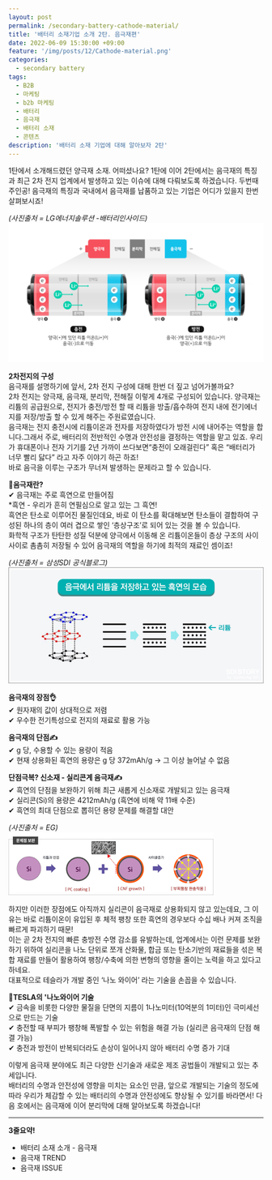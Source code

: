 ```yaml
---
layout: post
permalink: /secondary-battery-cathode-material/
title: '배터리 소재기업 소개 2탄. 음극재편'
date: 2022-06-09 15:30:00 +09:00
feature: '/img/posts/12/Cathode-material.png'
categories:
  - secondary battery
tags:
  - B2B
  - 마케팅
  - b2b 마케팅
  - 배터리
  - 음극재
  - 배터리 소재
  - 콘텐츠
description: '배터리 소재 기업에 대해 알아보자 2탄'
---
```

1탄에서 소개해드렸던 양극재 소재. 어떠셨나요? 1탄에 이어 2탄에서는 음극재의 특징과 최근 2차 전지 업계에서 발생하고 있는 이슈에 대해 다뤄보도록 하겠습니다. 두번때 주인공! 음극재의 특징과 국내에서 음극재를 납품하고 있는 기업은 어디가 있을지 한번 살펴보시죠!    

_(사진출처 = LG에너지솔루션 -배터리인사이드)_   
![배터리소재 + 음극재 구성](/img/posts/13/Battery_Inside.png)    

**2차전지의 구성**   
음극재를 설명하기에 앞서, 2차 전지 구성에 대해 한번 더 짚고 넘어가볼까요?   
2차 전지는 양극재, 음극재, 분리막, 전해질 이렇게 4개로 구성되어 있습니다. 양극재는 리튬의 공급원으로, 전지가 충전/방전 할 때 리튬을 방출/흡수하여 전지 내에 전기에너지를 저장/방출 할 수 있게 해주는 주원료였습니다.   
음극재는 전지 충전시에 리튬이온과 전자를 저장하였다가 방전 시에 내어주는 역할을 합니다.그래서 주로, 배터리의 전반적인 수명과 안전성을 결정하는 역할을 맡고 있죠. 우리가 휴대폰이나 전자 기기를 2년 가까이 쓰다보면“충전이 오래걸린다” 혹은 “배터리가 너무 빨리 닳다” 라고 자주 이야기 하곤 하죠!   
바로 음극을 이루는 구조가 무너져 발생하는 문제라고 할 수 있습니다.    

**🤔음극재란?**   
✔ 음극재는 주로 흑연으로 만들어짐    
*흑연 - 우리가 흔히 연필심으로 알고 있는 그 흑연!    
흑연은 탄소로 이루어진 물질인데요, 바로 이 탄소를 확대해보면 탄소들이 결합하여 구성된 하나의 층이 여러 겹으로 쌓인 ‘층상구조’로 되어 있는 것을 볼 수 있습니다.    
화학적 구조가 탄탄한 성질 덕분에 양극에서 이동해 온 리튬이온들이 층상 구조의 사이 사이로 촘촘히 저장될 수 있어 음극재의 역할을 하기에 최적의 재료인 셈이죠!   

_(사진출처 = 삼성SDI 공식블로그)_   
![배터리소재 + 음극재 흑연](/img/posts/13/Cathode_material_graphite.jpg)    

**음극재의 장점👌**    
✔ 원자재의 값이 상대적으로 저렴   
✔ 우수한 전기특성으로 전지의 재료로 활용 가능   

**음극재의 단점✍️**    
✔ g 당, 수용할 수 있는 용량이 적음   
✔ 현재 상용화된 흑연의 용량은 g 당 372mAh/g → 그 이상 늘어날 수 없음     

**단점극복? 신소재 - 실리콘계 음극재✍️**    
✔ 흑연의 단점을 보완하기 위해 최근 새롭게 신소재로 개발되고 있는 음극재   
✔ 실리콘(Si)의 용량은 4212mAh/g (흑연에 비해 약 11배 수준)   
✔ 흑연의 최대 단점으로 뽑히던 용량 문제를 해결할 대안   

_(사진출처 = EG)_  
![배터리소재 + 실리콘 음극재](/img/posts/13/Cathode_material_SI.png)    

하지만 이러한 장점에도 아직까지 실리콘이 음극재로 상용화되지 않고 있는데요, 그 이유는 바로 리튬이온이 유입된 후 체적 팽창 또한 흑연의 경우보다 수십 배나 커져 조직을 빠르게 파괴하기 때문!   
이는 곧 2차 전지의 빠른 충방전 수명 감소를 유발하는데, 업계에서는 이런 문제를 보완하기 위하여 실리콘을 나노 단위로 쪼개 산화물, 합금 또는 탄소기반의 재료들을 섞은 복합 재료를 만들어 활용하여 팽창/수축에 의한 변형의 영향을 줄이는 노력을 하고 있다고 하네요.   
대표적으로 테슬라가 개발 중인 ‘나노 와이어’ 라는 기술을 손꼽을 수 있습니다.   

**🚗TESLA의 '나노와이어 기술**  
✔ 금속을 비롯한 다양한 물질을 단면의 지름이 1나노미터(10억분의 1미터)인 극미세선으로 만드는 기술   
✔ 충전할 때 부피가 팽창해 폭발할 수 있는 위험을 해결 가능 (실리콘 음극재의 단점 해결 가능)   
✔ 충전과 방전이 반복되더라도 손상이 일어나지 않아 배터리 수명 증가 기대   

이렇게 음극재 분야에도 최근 다양한 신기술과 새로운 제조 공법들이 개발되고 있는 추세입니다.   
배터리의 수명과 안전성에 영향을 미치는 요소인 만큼, 앞으로 개발되는 기술의 정도에 따라 우리가 체감할 수 있는 배터리의 수명과 안전성에도 향상될 수 있기를 바라면서! 다음 호에서는 음극재에 이어 분리막에 대해 알아보도록 하겠습니다!   

--------------------------------------------------------

**3줄요약!**   
+ 배터리 소재 소개 - 음극재   
+ 음극재 TREND   
+ 음극재 ISSUE   
